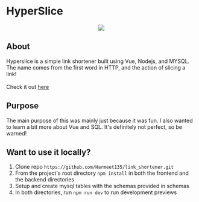 # HyperSlice

<div align="center">
  <img src="https://imgur.com/a/qC5Uipf"/>
</div>

## About
Hyperslice is a simple link shortener built using Vue, Nodejs, and MYSQL. The name comes from the first word in HTTP, and the action of slicing a link! <br><br>
Check it out [here](https://link-shortener-sandy.vercel.app/)

## Purpose
The main purpose of this was mainly just because it was fun. I also wanted to learn a bit more about Vue and SQL. It's definitely not perfect, so be warned!

## Want to use it locally?
1. Clone repo ```https://github.com/Harmeet135/link_shortener.git```
2. From the project's root directory `npm install` in both the frontend and the backend directories
3. Setup and create mysql tables with the schemas provided in schemas
4. In both directories, run `npm run dev` to run development previews
